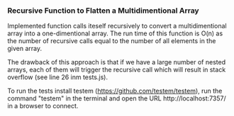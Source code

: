 ### Recursive Function to Flatten a Multidimentional Array

Implemented function calls iteself recursively to convert a multidimentional array into a one-dimentional array. The run time of this function is O(n) as the number of recursive calls equal to the number of all elements in the given array. 

The drawback of this approach is that if we have a large number of nested arrays, each of them will trigger the recursive call which will result in stack overflow (see line 26 inm tests.js).

To run the tests install testem (https://github.com/testem/testem), run the command "testem" in the terminal and open the URL http://localhost:7357/ in a browser to connect.
